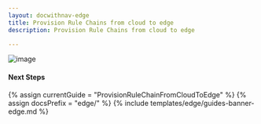 ```yaml
---
layout: docwithnav-edge
title: Provision Rule Chains from cloud to edge
description: Provision Rule Chains from cloud to edge

---
```


![image](/images/coming-soon.jpg)

#### Next Steps

{% assign currentGuide = "ProvisionRuleChainFromCloudToEdge" %}
{% assign docsPrefix = "edge/" %}
{% include templates/edge/guides-banner-edge.md %}
